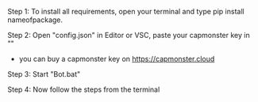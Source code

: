 Step 1: 
To install all requirements,
open your terminal and type pip install nameofpackage.

Step 2:
Open "config.json" in Editor or VSC, paste your capmonster key in ""
- you can buy a capmonster key on https://capmonster.cloud

Step 3:
Start "Bot.bat"

Step 4:
Now follow the steps from the terminal
